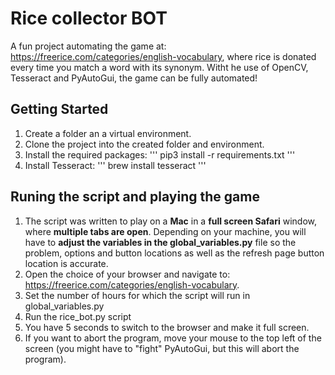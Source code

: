 # Rice collector BOT
A fun project automating the game at: https://freerice.com/categories/english-vocabulary, where rice is donated every time you match a word with its synonym. Witht he use of OpenCV, Tesseract and PyAutoGui, the game can be fully automated!

## Getting Started
1.  Create a folder an a virtual environment.
2.  Clone the project into the created folder and environment.
3.  Install the required packages:
    '''
    pip3 install -r requirements.txt
    '''
4.  Install Tesseract:
    '''
    brew install tesseract
    '''

## Runing the script and playing the game
1.  The script was written to play on a **Mac** in a **full screen Safari** window, where **multiple tabs are open**.       Depending on your machine, you will have to **adjust the variables in the global_variables.py** file so the problem,    options and button locations as well as the refresh page button location is accurate.
2.  Open the choice of your browser and navigate to: https://freerice.com/categories/english-vocabulary.
3.  Set the number of hours for which the script will run in global_variables.py
4.  Run the rice_bot.py script
5.  You have 5 seconds to switch to the browser and make it full screen.
6.  If you want to abort the program, move your mouse to the top left of the screen (you might have to "fight"              PyAutoGui, but this will abort the program).